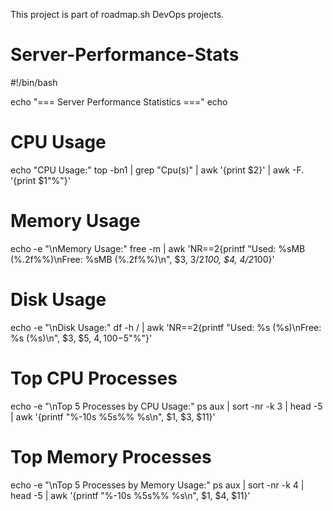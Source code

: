 This project is part of roadmap.sh DevOps projects.
# Server-Performance-Stats
#!/bin/bash

echo "=== Server Performance Statistics ==="
echo

# CPU Usage
echo "CPU Usage:"
top -bn1 | grep "Cpu(s)" | awk '{print $2}' | awk -F. '{print $1"%"}'

# Memory Usage
echo -e "\nMemory Usage:"
free -m | awk 'NR==2{printf "Used: %sMB (%.2f%%)\nFree: %sMB (%.2f%%)\n", $3, $3/$2*100, $4, $4/$2*100}'

# Disk Usage
echo -e "\nDisk Usage:"
df -h / | awk 'NR==2{printf "Used: %s (%s)\nFree: %s (%s)\n", $3, $5, $4, 100-$5"%"}'

# Top CPU Processes
echo -e "\nTop 5 Processes by CPU Usage:"
ps aux | sort -nr -k 3 | head -5 | awk '{printf "%-10s %5s%% %s\n", $1, $3, $11}'

# Top Memory Processes
echo -e "\nTop 5 Processes by Memory Usage:"
ps aux | sort -nr -k 4 | head -5 | awk '{printf "%-10s %5s%% %s\n", $1, $4, $11}'
